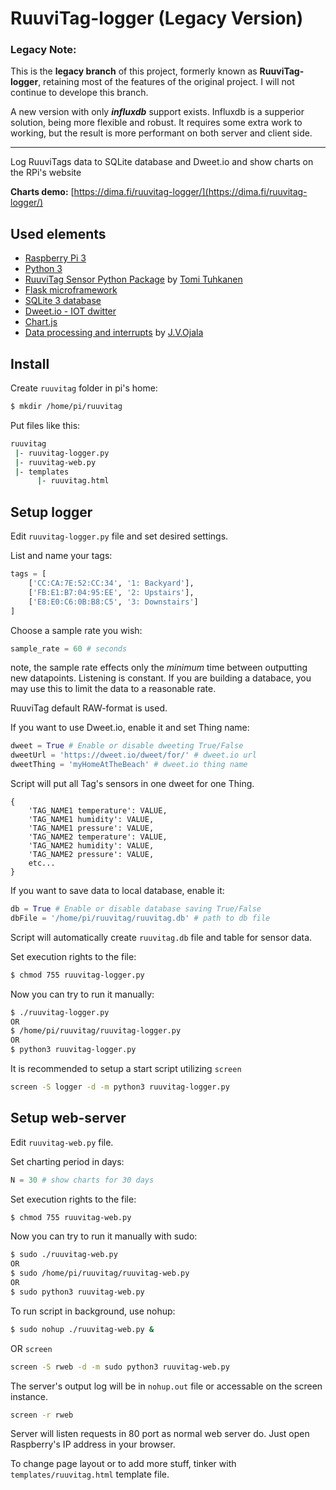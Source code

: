 # RuuviTag-logger (Legacy Version)

### Legacy Note: ###
This is the **legacy branch** of this project, formerly known as **RuuviTag-logger**, retaining most of the features of the original project. I will not continue to develope this branch.

A new version with only ***influxdb*** support exists. Influxdb is a supperior solution, being more flexible and robust. It requires some extra work to working, but the result is more performant on both server and client side.

---

Log RuuviTags data to SQLite database and Dweet.io and show charts on the RPi's website


**Charts demo:** [https://dima.fi/ruuvitag-logger/](https://dima.fi/ruuvitag-logger/)

## Used elements
  - [Raspberry Pi 3](https://www.raspberrypi.org/products/raspberry-pi-3-model-b/)
  - [Python 3](https://docs.python.org/3.6/)
  - [RuuviTag Sensor Python Package](https://github.com/ttu/ruuvitag-sensor) by [Tomi Tuhkanen](https://github.com/ttu)
  - [Flask microframework](http://flask.pocoo.org/)
  - [SQLite 3 database](https://docs.python.org/3.6/library/sqlite3.html#module-sqlite3)
  - [Dweet.io - IOT dwitter](https://dweet.io)
  - [Chart.js](http://www.chartjs.org/)
  - [Data processing and interrupts](https://github.com/JValtteri/wstation) by [J.V.Ojala](https://github.com/JValtteri)

## Install

Create `ruuvitag` folder in pi's home:
```bash
$ mkdir /home/pi/ruuvitag
```

Put files like this:

```bash
ruuvitag
 |- ruuvitag-logger.py
 |- ruuvitag-web.py
 |- templates
      |- ruuvitag.html
```

## Setup logger

Edit `ruuvitag-logger.py` file and set desired settings.

List and name your tags:

```python
tags = [
    ['CC:CA:7E:52:CC:34', '1: Backyard'],
    ['FB:E1:B7:04:95:EE', '2: Upstairs'],
    ['E8:E0:C6:0B:B8:C5', '3: Downstairs']
]
```

Choose a sample rate you wish:

```python
sample_rate = 60 # seconds
```

note, the sample rate effects only the *minimum* time between outputting new datapoints. Listening is constant. If you are building a databace, you may use this to limit the data to a reasonable rate.

RuuviTag default RAW-format is used.

If you want to use Dweet.io, enable it and set Thing name:

```python
dweet = True # Enable or disable dweeting True/False
dweetUrl = 'https://dweet.io/dweet/for/' # dweet.io url
dweetThing = 'myHomeAtTheBeach' # dweet.io thing name
```

Script will put all Tag's sensors in one dweet for one Thing.

```
{
	'TAG_NAME1 temperature': VALUE,
	'TAG_NAME1 humidity': VALUE,
	'TAG_NAME1 pressure': VALUE,
	'TAG_NAME2 temperature': VALUE,
	'TAG_NAME2 humidity': VALUE,
	'TAG_NAME2 pressure': VALUE,
	etc...
}

```
If you want to save data to local database, enable it:

```python
db = True # Enable or disable database saving True/False
dbFile = '/home/pi/ruuvitag/ruuvitag.db' # path to db file
```

Script will automatically create `ruuvitag.db` file and table for sensor data.

Set execution rights to the file:

```bash
$ chmod 755 ruuvitag-logger.py
```

Now you can try to run it manually:

```bash
$ ./ruuvitag-logger.py
OR
$ /home/pi/ruuvitag/ruuvitag-logger.py
OR
$ python3 ruuvitag-logger.py
```

It is recommended to setup a start script utilizing `screen`

```bash
screen -S logger -d -m python3 ruuvitag-logger.py
```

## Setup web-server

Edit `ruuvitag-web.py` file.

Set charting period in days:

```python
N = 30 # show charts for 30 days
```

Set execution rights to the file:

```bash
$ chmod 755 ruuvitag-web.py
```

Now you can try to run it manually with sudo:

```bash
$ sudo ./ruuvitag-web.py
OR
$ sudo /home/pi/ruuvitag/ruuvitag-web.py
OR
$ sudo python3 ruuvitag-web.py
```

To run script in background, use nohup:

```bash
$ sudo nohup ./ruuvitag-web.py &
```

OR `screen`

```bash
screen -S rweb -d -m sudo python3 ruuvitag-web.py
```

The server's output log will be in `nohup.out` file or accessable on the screen instance.

```bash
screen -r rweb
```

Server will listen requests in 80 port as normal web server do. Just open Raspberry's IP address in your browser.

To change page layout or to add more stuff, tinker with `templates/ruuvitag.html` template file.
